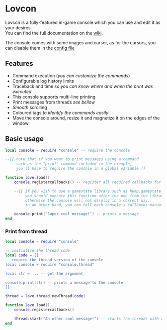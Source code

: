 # Lovcon
Lovcon is a fully-featured in-game console which you can use and edit it as your desires.  
You can find the full documentation on the [wiki](https://github.com/Quozul/lovcon/wiki).

The console comes with some images and cursor, as for the cursors, you can disable them in the [config file](https://github.com/Quozul/lovcon/wiki/Config-file)

## Features
* Command execution (*you can customize the commands*)
* Configurable log history limits
* Traceback and time *so you can know where and when the print was executed*
* This console supports multi-line printing
* Print messages from threads *see bellow*
* *Smooth* scrolling
* Coloured tags *to identify the commands easily*
* Move the console around, resize it and magnetize it on the edges of the window

## Basic usage
```LUA
local console = require "console" -- require the console

--[[ note that if you want to print messages using a command
     such as the "print" command included in the exemple, 
     you'll have to require the console in a global variable ]]

function love.load()
    console.registercallbacks() -- register all required callbacks for the console

    --[[ if you wish to use a gamestate library such as hump.gamestate
         you should execute this function after the one from the library
         otherwise the console will not display in a correct way.
         in an other hand, you can call each console's callbacks manually ]]

    console.print("Super cool message!") -- prints a message
end
```

### Print from thread

```LUA
local console = require "console"

-- initialize the thread code
local code = [[
-- require the thread version of the console
local console = require "console.thread"

local str = ... -- get the argument

console.print(str) -- prints a message to the console
]]

thread = love.thread.newThread(code)

function love.load()
    console.registercallbacks()

    thread:start("An other cool message!") -- starts the threads with an argument
end
```